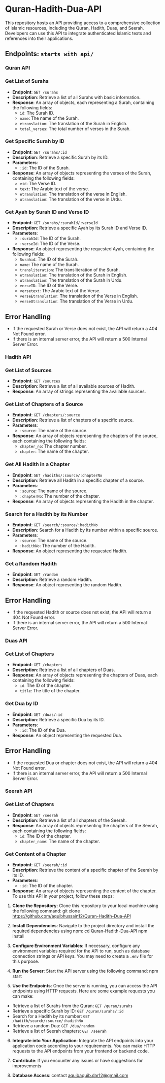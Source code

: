 # Quran-Hadith-Dua-API


This repository hosts an API providing access to a comprehensive collection of Islamic resources, including the Quran, Hadith, Duas, and Seerah. Developers can use this API to integrate authenticated Islamic texts and references into their applications.

## Endpoints: `starts with api/`

### Quran API

### Get List of Surahs

- **Endpoint**: `GET /surahs`
- **Description**: Retrieve a list of all Surahs with basic information.
- **Response**: An array of objects, each representing a Surah, containing the following fields:
  - `id`: The Surah ID.
  - `name`: The name of the Surah.
  - `etranslation`: The translation of the Surah in English.
  - `total_verses`: The total number of verses in the Surah.

### Get Specific Surah by ID

- **Endpoint**: `GET /surahs/:id`
- **Description**: Retrieve a specific Surah by its ID.
- **Parameters**:
  - `:id`: The ID of the Surah.
- **Response**: An array of objects representing the verses of the Surah, containing the following fields:
  - `vid`: The Verse ID.
  - `text`: The Arabic text of the verse.
  - `etranslation`: The translation of the verse in English.
  - `utranslation`: The translation of the verse in Urdu.

### Get Ayah by Surah ID and Verse ID

- **Endpoint**: `GET /surahs/:surahId/:verseId`
- **Description**: Retrieve a specific Ayah by its Surah ID and Verse ID.
- **Parameters**:
  - `:surahId`: The ID of the Surah.
  - `:verseId`: The ID of the Verse.
- **Response**: An object representing the requested Ayah, containing the following fields:
  - `Surahid`: The ID of the Surah.
  - `name`: The name of the Surah.
  - `transliteration`: The transliteration of the Surah.
  - `etranslation`: The translation of the Surah in English.
  - `utranslation`: The translation of the Surah in Urdu.
  - `verseID`: The ID of the Verse.
  - `versetext`: The Arabic text of the Verse.
  - `verseEtranslation`: The translation of the Verse in English.
  - `verseUtranslation`: The translation of the Verse in Urdu.

## Error Handling

- If the requested Surah or Verse does not exist, the API will return a 404 Not Found error.
- If there is an internal server error, the API will return a 500 Internal Server Error.


### Hadith API

### Get List of Sources

- **Endpoint**: `GET /sources`
- **Description**: Retrieve a list of all available sources of Hadith.
- **Response**: An array of strings representing the available sources.

### Get List of Chapters of a Source

- **Endpoint**: `GET /chapters/:source`
- **Description**: Retrieve a list of chapters of a specific source.
- **Parameters**:
  - `:source`: The name of the source.
- **Response**: An array of objects representing the chapters of the source, each containing the following fields:
  - `chapter_no`: The chapter number.
  - `chapter`: The name of the chapter.

### Get All Hadith in a Chapter

- **Endpoint**: `GET /hadiths/:source/:chapterNo`
- **Description**: Retrieve all Hadith in a specific chapter of a source.
- **Parameters**:
  - `:source`: The name of the source.
  - `:chapterNo`: The number of the chapter.
- **Response**: An array of objects representing the Hadith in the chapter.

### Search for a Hadith by its Number

- **Endpoint**: `GET /search/:source/:hadithNo`
- **Description**: Search for a Hadith by its number within a specific source.
- **Parameters**:
  - `:source`: The name of the source.
  - `:hadithNo`: The number of the Hadith.
- **Response**: An object representing the requested Hadith.

### Get a Random Hadith

- **Endpoint**: `GET /random`
- **Description**: Retrieve a random Hadith.
- **Response**: An object representing the random Hadith.

## Error Handling

- If the requested Hadith or source does not exist, the API will return a 404 Not Found error.
- If there is an internal server error, the API will return a 500 Internal Server Error.

### Duas API

### Get List of Chapters

- **Endpoint**: `GET /chapters`
- **Description**: Retrieve a list of all chapters of Duas.
- **Response**: An array of objects representing the chapters of Duas, each containing the following fields:
  - `id`: The ID of the chapter.
  - `title`: The title of the chapter.

### Get Dua by ID

- **Endpoint**: `GET /duas/:id`
- **Description**: Retrieve a specific Dua by its ID.
- **Parameters**:
  - `:id`: The ID of the Dua.
- **Response**: An object representing the requested Dua.

## Error Handling

- If the requested Dua or chapter does not exist, the API will return a 404 Not Found error.
- If there is an internal server error, the API will return a 500 Internal Server Error.

### Seerah API

### Get List of Chapters

- **Endpoint**: `GET /seerah`
- **Description**: Retrieve a list of all chapters of the Seerah.
- **Response**: An array of objects representing the chapters of the Seerah, each containing the following fields:
  - `id`: The ID of the chapter.
  - `chapter_name`: The name of the chapter.

### Get Content of a Chapter

- **Endpoint**: `GET /seerah/:id`
- **Description**: Retrieve the content of a specific chapter of the Seerah by its ID.
- **Parameters**:
  - `:id`: The ID of the chapter.
- **Response**: An array of objects representing the content of the chapter.
To use this API in your project, follow these steps:

1. **Clone the Repository**: Clone this repository to your local machine using the following command:
git clone https://github.com/aquibhussain12/Quran-Hadith-Dua-API


2. **Install Dependencies**: Navigate to the project directory and install the required dependencies using npm:
cd Quran-Hadith-Dua-API
npm install

3. **Configure Environment Variables**: If necessary, configure any environment variables required for the API to run, such as database connection strings or API keys. You may need to create a `.env` file for this purpose.

4. **Run the Server**: Start the API server using the following command:
npm start


5. **Use the Endpoints**: Once the server is running, you can access the API endpoints using HTTP requests. Here are some example requests you can make:
- Retrieve a list of Surahs from the Quran: `GET /quran/surahs`
- Retrieve a specific Surah by ID: `GET /quran/surahs/:id`
- Search for a Hadith by its number: `GET /hadith/search/:source/:hadithNo`
- Retrieve a random Dua: `GET /dua/random`
- Retrieve a list of Seerah chapters: `GET /seerah`

6. **Integrate into Your Application**: Integrate the API endpoints into your application code according to your requirements. You can make HTTP requests to the API endpoints from your frontend or backend code.

7. **Contribute**: If you encounter any issues or have suggestions for improvements
8. **Database Access**: contact aquibaquib.dar12@gmail.com

